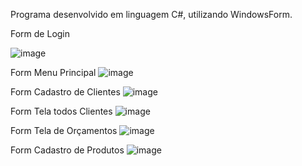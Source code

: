 Programa desenvolvido em linguagem C#, utilizando WindowsForm.


Form de Login

![image](https://github.com/user-attachments/assets/650d2996-bfc4-45de-8816-49e0a67a3367)



Form Menu Principal
![image](https://github.com/user-attachments/assets/54789193-db4e-4467-84e1-96548849e7d2)

Form Cadastro de Clientes
![image](https://github.com/user-attachments/assets/baa7deec-5530-4ff9-8058-e5263b4b16c0)

Form Tela todos Clientes 
![image](https://github.com/user-attachments/assets/9a07a2f0-e16b-46fd-a9ad-ed17e22660c3)

Form Tela de Orçamentos
![image](https://github.com/user-attachments/assets/cdf44e35-6950-47ad-aa53-212660288b5d)

Form Cadastro de Produtos
![image](https://github.com/user-attachments/assets/ffcbffa1-f0b8-456f-948c-75fff135761d)






